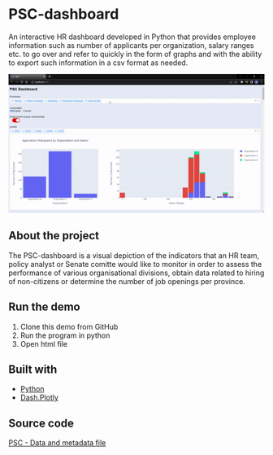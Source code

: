 # PSC-dashboard

An interactive HR dashboard developed in Python that provides employee information such as number of applicants per organization, salary ranges etc. to go over and refer to quickly in the form of graphs and with the ability to export such information in a csv format as needed.

![dashboard](misc/dash_demo.gif)

## About the project
The PSC-dashboard is a visual depiction of the indicators that an HR team, policy analyst or Senate comitte would like to monitor in order to assess the performance of various organisational divisions, obtain data related to  hiring of non-citizens or determine the number of job openings per province.

## Run the demo
1. Clone this demo from GitHub
2. Run the program in python 
3. Open html file

## Built with 
* [Python](https://www.python.org/)
* [Dash.Plotly](https://dash.plotly.com/)
  
## Source code
[PSC - Data and metadata file](https://github.com/sebandric/PSC-dashboard/tree/main/Data)
